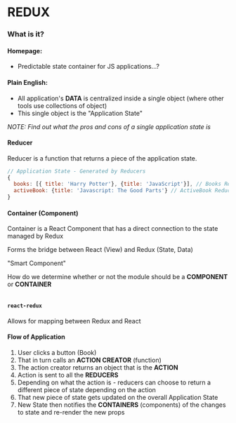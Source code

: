 # REDUX

### What is it?

#### Homepage:
* Predictable state container for JS applications...?

#### Plain English:
* All application's **DATA** is centralized inside a single object (where other tools use collections of object)
* This single object is the "Application State"

*NOTE: Find out what the pros and cons of a single application state is*

#### Reducer

Reducer is a function that returns a piece of the application state.

```javascript
// Application State - Generated by Reducers
{
  books: [{ title: 'Harry Potter'}, {title: 'JavaScript'}], // Books Reducer
  activeBook: {title: 'Javascript: The Good Parts'} // ActiveBook Reducer
}
```

#### Container (Component)

Container is a React Component that has a direct connection to the state managed by Redux

Forms the bridge between React (View) and Redux (State, Data)

"Smart Component"

How do we determine whether or not the module should be a **COMPONENT** or **CONTAINER**

```javascript

```

#### `react-redux`

Allows for mapping between Redux and React

#### Flow of Application

1. User clicks a button (Book)
2. That in turn calls an **ACTION CREATOR** (function)
3. The action creator returns an object that is the **ACTION**
4. Action is sent to all the **REDUCERS**
5. Depending on what the action is - reducers can choose to return a different piece of state depending on the action
6. That new piece of state gets updated on the overall Application State
7. New State then notifies the **CONTAINERS** (components) of the changes to state and re-render the new props


